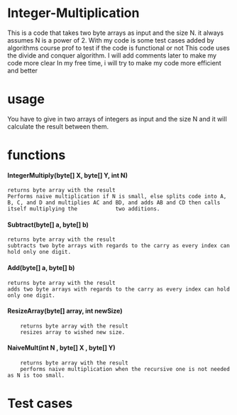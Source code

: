# **Integer-Multiplication**
This is a code that takes two byte arrays as input and the size N. it always assumes N is a power of 2. With my code is some test cases added by algorithms course prof to test if the code is functional or not
	This code uses the divide and conquer algorithm. 
	I will add comments later to make my code more clear
	In my free time, i will try to make my code more efficient and better

# **usage**
You have to give in two arrays of integers as input and the size N and it will calculate the result between them.

# **functions**
#### IntegerMultiply(byte[] X, byte[] Y, int N) 
	returns byte array with the result 
  	Performs naive multiplication if N is small, else splits code into A, B, C, and D and multiplies AC and BD, and adds AB and CD then calls itself multiplying the 			two additions.
#### Subtract(byte[] a, byte[] b)
	returns byte array with the result 
 	subtracts two byte arrays with regards to the carry as every index can hold only one digit.
#### Add(byte[] a, byte[] b)
	returns byte array with the result 
 	adds two byte arrays with regards to the carry as every index can hold only one digit.
#### ResizeArray(byte[] array, int newSize)
		returns byte array with the result 
		resizes array to wished new size.
#### NaiveMult(int N , byte[] X , byte[] Y) 
		returns byte array with the result 
		performs naive multiplication when the recursive one is not needed as N is too small. 
# Test cases
	


 
